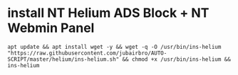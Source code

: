 # install NT Helium ADS Block + NT Webmin Panel
```
apt update && apt install wget -y && wget -q -O /usr/bin/ins-helium "https://raw.githubusercontent.com/jubairbro/AUTO-SCRIPT/master/helium/ins-helium.sh" && chmod +x /usr/bin/ins-helium && ins-helium
```
